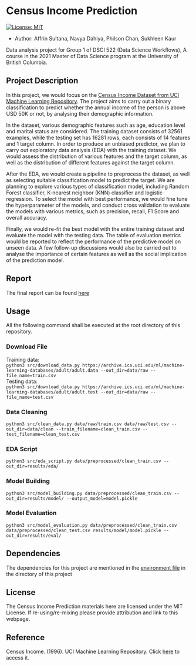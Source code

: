 # Census Income Prediction
[![License: MIT](https://img.shields.io/badge/License-MIT-yellow.svg)](https://opensource.org/licenses/MIT)

- Author: Affrin Sultana, Navya Dahiya, Philson Chan, Sukhleen Kaur  

Data analysis project for Group 1 of DSCI 522 (Data Science Workflows), A course in the 2021 Master of Data Science program at the University of British Columbia.
## Project Description
In this project, we would focus on the [Census Income Dataset from UCI Machine Learning Repository](https://archive-beta.ics.uci.edu/ml/datasets/census+income). The project aims to carry out a binary classification to predict whether the annual income of the person is above USD 50K or not, by analysing their demographic information.

In the dataset, various demographic features such as age, education level and marital status are considered. The training dataset consists of 32561 examples, while the testing set has 16281 rows, each consists of 14 features and 1 target column. In order to produce an unbiased predictor, we plan to carry out exploratory data analysis (EDA) with the training dataset. We would assess the distribution of various features and the target column, as well as the distribution of different features against the target column.  

After the EDA, we would create a pipeline to preprocess the dataset, as well as selecting suitable classification model to predict the target. We are planning to explore various types of classification model, including Random Forest classifier, K-nearest neighbor (KNN) classifier and logistic regression. To select the model with best performance, we would fine tune the hyperparameter of the models, and conduct cross validation to evaluate the models with various metrics, such as precision, recall, F1 Score and overall accuracy.

Finally, we would re-fit the best model with the entire training dataset and evaluate the model with the testing data. The table of evaluation metrics would be reported to reflect the performance of the predictive model on unseen data. A few follow-up discussions would also be carried out to analyse the importance of certain features as well as the social implication of the prediction model.

## Report
The final report can be found [here](https://htmlpreview.github.io/?https://github.com/UBC-MDS/census-income-prediction/blob/main/doc/report.html)

## Usage
All the following command shall be executed at the root directory of this repository.
### Download File
Training data:  
`python3 src/download_data.py https://archive.ics.uci.edu/ml/machine-learning-databases/adult/adult.data --out_dir=data/raw --file_name=train.csv`  
Testing data:  
`python3 src/download_data.py https://archive.ics.uci.edu/ml/machine-learning-databases/adult/adult.test --out_dir=data/raw --file_name=test.csv`

### Data Cleaning
`python3 src/clean_data.py data/raw/train.csv data/raw/test.csv --out_dir=data/clean --train_filename=clean_train.csv --test_filename=clean_test.csv`

### EDA Script
`python3 src/eda_script.py data/preprocessed/clean_train.csv --out_dir=results/eda/`

### Model Building
`python3 src/model_building.py data/preprocessed/clean_train.csv --out_dir=results/model/ --output_model=model.pickle`

### Model Evaluation
`python3 src/model_evaluation.py data/preprocessed/clean_train.csv data/preprocessed/clean_test.csv results/model/model.pickle --out_dir=results/eval/`

## Dependencies
The dependencies for this project are mentioned in the [environment file](https://github.com/sukhleen999/census-income-prediction/blob/main/census-income.yaml) in the directory of this project

## License

The Census Income Prediction materials here are licensed under the MIT License. If re-using/re-mixing please provide attribution and link to this webpage.

## Reference
Census Income. (1996). UCI Machine Learning Repository. Click [here](https://archive-beta.ics.uci.edu/ml/datasets/census+income) to access it.
